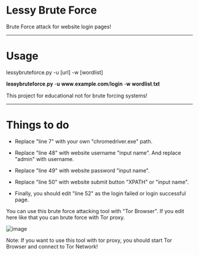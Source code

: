 # Lessy Brute Force

Brute Force attack for website login pages!

--------

# Usage

lessybruteforce.py -u [url] -w [wordlist]

𝐥𝐞𝐬𝐬𝐲𝐛𝐫𝐮𝐭𝐞𝐟𝐨𝐫𝐜𝐞.𝐩𝐲 -𝐮 𝐰𝐰𝐰.𝐞𝐱𝐚𝐦𝐩𝐥𝐞.𝐜𝐨𝐦/𝐥𝐨𝐠𝐢𝐧 -𝐰 𝐰𝐨𝐫𝐝𝐥𝐢𝐬𝐭.𝐭𝐱𝐭

This project for educational not for brute forcing systems!

---

# Things to do

- Replace "line 7" with your own "chromedriver.exe" path.

- Replace "line 48" with website username "input name". And replace "admin" with username.

- Replace "line 49" with website password "input name".

- Replace "line 50" with website submit button "XPATH" or "input name".

- Finally, you should edit "line 52" as the login failed or login successful page.

You can use this brute force attacking tool with "Tor Browser". If you edit here like that you can brute force with Tor proxy.

![image](https://github.com/Lessyzz/Lessy-Bruteforce/assets/102208615/6a26de29-06d8-4453-83b6-55a0aeb34829)

Note: If you want to use this tool with tor proxy, you should start Tor Browser and connect to Tor Network!
